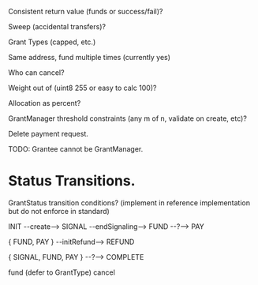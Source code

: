 Consistent return value (funds or success/fail)?

Sweep (accidental transfers)?

Grant Types (capped, etc.)

Same address, fund multiple times (currently yes)

Who can cancel?

Weight out of (uint8 255 or easy to calc 100)?

Allocation as percent?

GrantManager threshold constraints (any m of n, validate on create, etc)?

Delete payment request.

TODO: Grantee cannot be GrantManager.

# Status Transitions.
GrantStatus transition conditions?
(implement in reference implementation but do not enforce in standard)

INIT --create--> SIGNAL --endSignaling--> FUND --?--> PAY 

{ FUND, PAY } --initRefund--> REFUND

{ SIGNAL, FUND, PAY } --?--> COMPLETE 



fund (defer to GrantType)
cancel